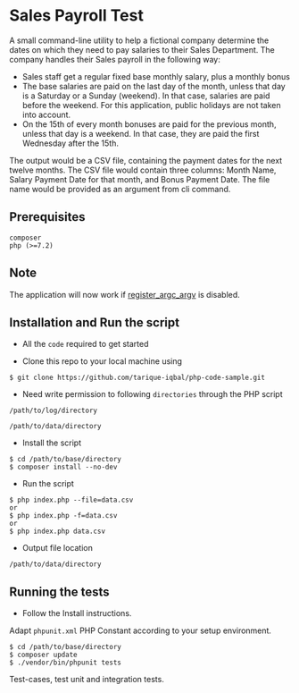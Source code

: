 # Sales Payroll Test
A small command-line utility to help a fictional company determine the dates on which they need to pay salaries to their Sales Department. The company handles their Sales payroll in the following way:
- Sales staff get a regular fixed base monthly salary, plus a monthly bonus
- The base salaries are paid on the last day of the month, unless that day is a Saturday or a Sunday (weekend). In that case, salaries are paid before the weekend. For this application, public holidays are not taken into account.
- On the 15th of every month bonuses are paid for the previous month, unless that day is a weekend. In that case, they are paid the first Wednesday after the 15th.

The output would be a CSV file, containing the payment dates for the next twelve months. The CSV file would contain three columns: Month Name, Salary Payment Date for that month, and Bonus Payment Date. The file name would be provided as an argument from cli command.

## Prerequisites

```
composer
php (>=7.2)
```

## Note
The application will now work if [register_argc_argv](http://php.net/manual/en/ini.core.php#ini.register-argc-argv) is disabled.

## Installation and Run the script

- All the `code` required to get started

- Clone this repo to your local machine using
```shell
$ git clone https://github.com/tarique-iqbal/php-code-sample.git
```

- Need write permission to following `directories` through the PHP script

`/path/to/log/directory`

`/path/to/data/directory`

- Install the script

```shell
$ cd /path/to/base/directory
$ composer install --no-dev
```

- Run the script

```shell
$ php index.php --file=data.csv
or
$ php index.php -f=data.csv
or
$ php index.php data.csv
```

- Output file location

`/path/to/data/directory`

## Running the tests

- Follow the Install instructions.

Adapt `phpunit.xml` PHP Constant according to your setup environment.

```shell
$ cd /path/to/base/directory
$ composer update
$ ./vendor/bin/phpunit tests
```

Test-cases, test unit and integration tests.